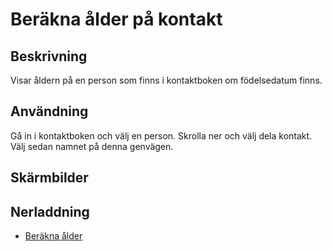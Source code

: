 # Beräkna ålder på kontakt

## Beskrivning

Visar åldern på en person som finns i kontaktboken om födelsedatum finns.

## Användning

Gå in i kontaktboken och välj en person. Skrolla ner och välj dela kontakt. Välj sedan namnet på denna genvägen.

## Skärmbilder

## Nerladdning

- [Beräkna ålder](https://www.icloud.com/shortcuts/d350c61a4e6543869e70071f58ef9057)
